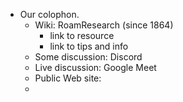 - Our colophon. 
    - Wiki: RoamResearch (since 1864)
        - link to resource
        - link to tips and info
    - Some discussion: Discord
    - Live discussion: Google Meet 
    - Public Web site: 
    - 
